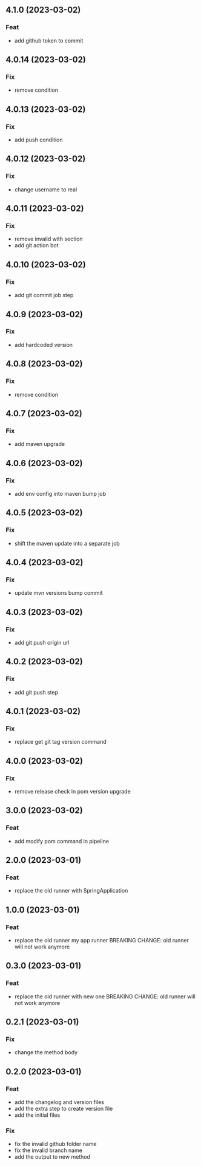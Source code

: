 ## 4.1.0 (2023-03-02)

### Feat

- add github token to commit

## 4.0.14 (2023-03-02)

### Fix

- remove condition

## 4.0.13 (2023-03-02)

### Fix

- add push condition

## 4.0.12 (2023-03-02)

### Fix

- change username to real

## 4.0.11 (2023-03-02)

### Fix

- remove invalid with section
- add git action bot

## 4.0.10 (2023-03-02)

### Fix

- add git commit job step

## 4.0.9 (2023-03-02)

### Fix

- add hardcoded version

## 4.0.8 (2023-03-02)

### Fix

- remove condition

## 4.0.7 (2023-03-02)

### Fix

- add maven upgrade

## 4.0.6 (2023-03-02)

### Fix

- add env config into maven bump job

## 4.0.5 (2023-03-02)

### Fix

- shift the maven update into a separate job

## 4.0.4 (2023-03-02)

### Fix

- update mvn versions bump commit

## 4.0.3 (2023-03-02)

### Fix

- add git push origin url

## 4.0.2 (2023-03-02)

### Fix

- add git push step

## 4.0.1 (2023-03-02)

### Fix

- replace get git tag version command

## 4.0.0 (2023-03-02)

### Fix

- remove release check in pom version upgrade

## 3.0.0 (2023-03-02)

### Feat

- add modify pom command in pipeline

## 2.0.0 (2023-03-01)

### Feat

- replace the old runner with SpringApplication

## 1.0.0 (2023-03-01)

### Feat

- replace the old runner my app runner BREAKING CHANGE: old runner will not work anymore

## 0.3.0 (2023-03-01)

### Feat

- replace the old runner with new one BREAKING CHANGE: old runner will not work anymore

## 0.2.1 (2023-03-01)

### Fix

- change the method body

## 0.2.0 (2023-03-01)

### Feat

- add the changelog and version files
- add the extra step to create version file
- add the initial files

### Fix

- fix the invalid github folder name
- fix the invalid branch name
- add the output to new method

